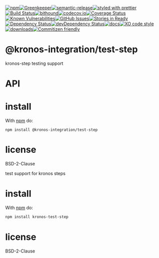 [![npm](https://img.shields.io/npm/v/kronos-test-step.svg)](https://www.npmjs.com/package/kronos-test-step)[![Greenkeeper](https://badges.greenkeeper.io/Kronos-Integration/kronos-test-step.svg)](https://greenkeeper.io/)[![semantic-release](https://img.shields.io/badge/%20%20%F0%9F%93%A6%F0%9F%9A%80-semantic--release-e10079.svg)](https://github.com/Kronos-Integration/kronos-test-step)[![styled with prettier](https://img.shields.io/badge/styled_with-prettier-ff69b4.svg)](https://github.com/prettier/prettier)[![Build Status](https://secure.travis-ci.org/Kronos-Integration/kronos-test-step.png)](http://travis-ci.org/Kronos-Integration/kronos-test-step)[![bithound](https://www.bithound.io/github/Kronos-Integration/kronos-test-step/badges/score.svg)](https://www.bithound.io/github/Kronos-Integration/kronos-test-step)[![codecov.io](http://codecov.io/github/Kronos-Integration/kronos-test-step/coverage.svg?branch=master)](http://codecov.io/github/Kronos-Integration/kronos-test-step?branch=master)[![Coverage Status](https://coveralls.io/repos/Kronos-Integration/kronos-test-step/badge.svg)](https://coveralls.io/r/Kronos-Integration/kronos-test-step)[![Known Vulnerabilities](https://snyk.io/test/github/Kronos-Integration/kronos-test-step/badge.svg)](https://snyk.io/test/github/Kronos-Integration/kronos-test-step)[![GitHub Issues](https://img.shields.io/github/issues/Kronos-Integration/kronos-test-step.svg?style=flat-square)](https://github.com/Kronos-Integration/kronos-test-step/issues)[![Stories in Ready](https://badge.waffle.io/Kronos-Integration/kronos-test-step.svg?label=ready&title=Ready)](http://waffle.io/Kronos-Integration/kronos-test-step)[![Dependency Status](https://david-dm.org/Kronos-Integration/kronos-test-step.svg)](https://david-dm.org/Kronos-Integration/kronos-test-step)[![devDependency Status](https://david-dm.org/Kronos-Integration/kronos-test-step/dev-status.svg)](https://david-dm.org/Kronos-Integration/kronos-test-step#info=devDependencies)[![docs](http://inch-ci.org/github/Kronos-Integration/kronos-test-step.svg?branch=master)](http://inch-ci.org/github/Kronos-Integration/kronos-test-step)[![XO code style](https://img.shields.io/badge/code_style-XO-5ed9c7.svg)](https://github.com/sindresorhus/xo)[![downloads](http://img.shields.io/npm/dm/kronos-test-step.svg?style=flat-square)](https://npmjs.org/package/kronos-test-step)[![Commitizen friendly](https://img.shields.io/badge/commitizen-friendly-brightgreen.svg)](http://commitizen.github.io/cz-cli/)

# @kronos-integration/test-step

kronos-step testing support

# API

# install

With [npm](http://npmjs.org) do:

```shell
npm install @kronos-integration/test-step
```

# license

BSD-2-Clause

test support for kronos steps

# install

With [npm](http://npmjs.org) do:

```sh
npm install kronos-test-step
```

# license

BSD-2-Clause
